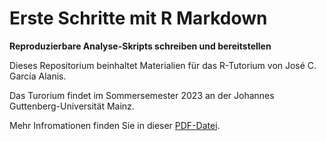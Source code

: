 # Erste Schritte mit **R Markdown**

**Reproduzierbare Analyse-Skripts schreiben und bereitstellen**

Dieses Repositorium beinhaltet Materialien für das R-Tutorium von José C. García Alanis.

Das Turorium findet im Sommersemester 2023 an der Johannes Guttenberg-Universität Mainz.

Mehr Infromationen finden Sie in dieser [PDF-Datei](https://github.com/JoseAlanis/RMarkdown-101/blob/main/intro_to_markdown.pdf).
